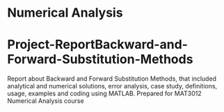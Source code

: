 # Numerical Analysis
# Project-ReportBackward-and-Forward-Substitution-Methods
Report about Backward and Forward Substitution Methods, that included analytical and numerical solutions, error analysis, case study, definitions, usage, examples and coding using MATLAB. Prepared for MAT3012 Numerical Analysis course 
